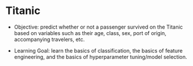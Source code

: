 # Titanic

- Objective: predict whether or not a passenger survived on the Titanic based on variables such as their age, class, sex, port of origin, accompanying travelers, etc.

- Learning Goal: learn the basics of classification, the basics of feature engineering, and the basics of hyperparameter tuning/model selection.
